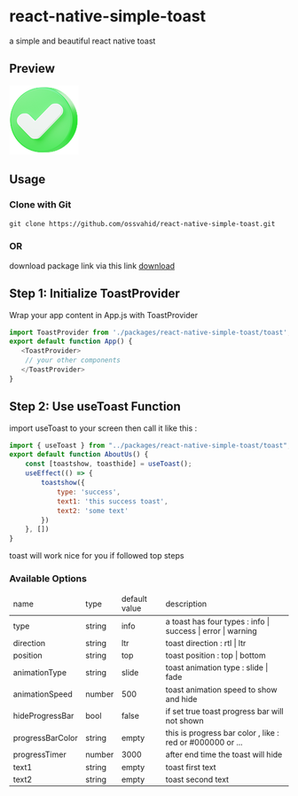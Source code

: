 # react-native-simple-toast
a simple and beautiful react native toast

<h2>
 Preview
</h2>

<img src="./images/success.png">

<h2>
 Usage
</h2>
<h3>
 Clone with Git
</h3>

```
git clone https://github.com/ossvahid/react-native-simple-toast.git
```
<h3>
 OR
</h3>

download package link via this link 
<a href="https://github.com/ossvahid/react-native-simple-toast/archive/refs/heads/main.zip" target="_blank">
download
</a>

<h2>
Step 1: Initialize ToastProvider
</h2>
Wrap your app content in App.js with ToastProvider

```javascript
import ToastProvider from './packages/react-native-simple-toast/toast';
export default function App() {
   <ToastProvider>
    // your other components
   </ToastProvider>
}
```
<h2>
Step 2: Use useToast Function
</h2>
import useToast to your screen then call it like this :

```javascript
import { useToast } from "../packages/react-native-simple-toast/toast";
export default function AboutUs() {
    const [toastshow, toasthide] = useToast();
    useEffect(() => {
        toastshow({
            type: 'success',
            text1: 'this success toast',
            text2: 'some text'
        })
    }, [])
}
```
toast will work nice for you if followed top steps

<h3>
Available Options
</h3>
<table>
 <thead>
 <tr>
      <td>
      name
     </td>
         <td>
      type
     </td>
       <td>
      default value
     </td>
     <td>
      description
     </td>
 </tr>
 </thead>
 <tbody>
 <!-- item -->
  <tr>
  <td>
     type
     </td>
       <td>
     string
     </td>
      <td>
     info
     </td>
      <td>
     a toast has four types : info | success | error | warning
     </td>
   </tr>
    <!-- item -->
  <tr>
  <td>
     direction
     </td>
       <td>
     string
     </td>
      <td>
     ltr
     </td>
      <td>
      toast direction : rtl | ltr
     </td>
   </tr>
     <!-- item -->
  <tr>
  <td>
     position
     </td>
       <td>
     string
     </td>
      <td>
     top
     </td>
      <td>
      toast position : top | bottom
     </td>
   </tr>
    <!-- item -->
  <tr>
  <td>
     animationType
     </td>
       <td>
     string
     </td>
      <td>
     slide
     </td>
      <td>
      toast animation type : slide | fade
     </td>
   </tr>
 <!-- item -->
  <tr>
  <td>
     animationSpeed
     </td>
       <td>
     number
     </td>
      <td>
     500
     </td>
      <td>
      toast animation speed to show and hide
     </td>
   </tr>
     <!-- item -->
  <tr>
  <td>
     hideProgressBar
     </td>
       <td>
     bool
     </td>
      <td>
     false
     </td>
      <td>
      if set true toast progress bar will not shown
     </td>
   </tr>
     <!-- item -->
  <tr>
  <td>
     progressBarColor
     </td>
       <td>
     string
     </td>
      <td>
     empty
     </td>
      <td>
      this is progress bar color , like : red or #000000 or ...
     </td>
   </tr>
   <!-- item -->
  <tr>
  <td>
     progressTimer
     </td>
       <td>
     number
     </td>
      <td>
     3000
     </td>
      <td>
      after end time the toast will hide
     </td>
   </tr>
 <!-- item -->
  <tr>
  <td>
     text1
     </td>
       <td>
     string
     </td>
      <td>
     empty
     </td>
      <td>
      toast first text
     </td>
   </tr>
    <!-- item -->
  <tr>
  <td>
     text2
     </td>
       <td>
     string
     </td>
      <td>
     empty
     </td>
      <td>
      toast second text
     </td>
   </tr>
 </tbody>
</table>
